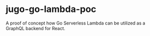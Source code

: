 # jugo-go-lambda-poc

A proof of concept how Go Serverless Lambda can be utilized as a GraphQL backend for React.
